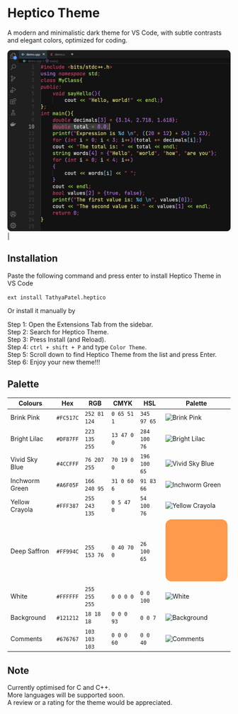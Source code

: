 # **Heptico Theme**

A modern and minimalistic dark theme for VS Code, with subtle contrasts and elegant colors, optimized for coding.

![Screenshot](screenshot.png)|
## **Installation**

Paste the following command and press enter to install Heptico Theme in VS Code

`ext install TathyaPatel.heptico`

Or install it manually by

Step 1: Open the Extensions Tab from the sidebar.\
Step 2: Search for Heptico Theme.\
Step 3: Press Install (and Reload).\
Step 4: `ctrl + shift + P` and type `Color Theme`.\
Step 5: Scroll down to find Heptico Theme from the list and press Enter.\
Step 6: Enjoy your new theme!!!

## **Palette**

|Colours|Hex|RGB|CMYK|HSL|Palette|
|---|---|---|---|---|---|
|Brink Pink|`#FC517C`|`252 81 124`|`0 65 51 1`|`345 97 65`|![Brink Pink](colours(1).png)|
|Bright Lilac|`#DF87FF`|`223 135 255`|`13 47 0 0`|`284 100 76`|![Bright Lilac](colours(2).png)|
|Vivid Sky Blue|`#4CCFFF`|`76 207 255`|`70 19 0 0`|`196 100 65`|![Vivid Sky Blue](colours(3).png)|
|Inchworm Green|`#A6F05F`|`166 240 95`|`31 0 60 6`|`91 83 66`|![Inchworm Green](colours(4).png)|
|Yellow Crayola|`#FFF387`|`255 243 135`|`0 5 47 0`|`54 100 76`|![Yellow Crayola](colours(5).png)|
|Deep Saffron|`#FF994C`|`255 153 76`|`0 40 70 0`|`26 100 65`|![Deep Saffron](https://github.com/tathya1001/Heptico-Theme/blob/main/Orange.png)|
|White|`#FFFFFF`|`255 255 255`|`0 0 0 0`|`0 0 100`|![White](colours(9).png)|
|Background|`#121212`|`18 18 18`|`0 0 0 93`|`0 0 7`|![Background](colours(7).png)|
|Comments|`#676767`|`103 103 103`|`0 0 0 60`|`0 0 40`|![Comments](colours(8).png)|

## **Note**

Currently optimised for C and C++.\
More languages will be supported soon.\
A review or a rating for the theme would be appreciated.
